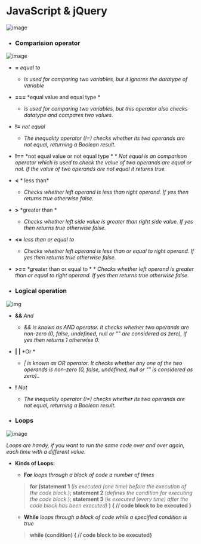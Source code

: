 # JavaScript & jQuery

![image](https://cdn.neow.in/news/images/uploaded/2018/12/1544525547_javascript_jquery_story.jpg)

* ### Comparision operator
![image](https://www.javascripttutorial.net/wp-content/uploads/2016/11/JavaScript-Comparison-Operators.png)

   * **=** *equal to*
      * *is used for comparing two variables, but it ignores the datatype of variable*

   * **===**	*equal value and equal type *    
      * *is used for comparing two variables, but this operator also checks datatype and compares two values.*

   * **!=**	*not equal*
      * *The inequality operator (!=) checks whether its two operands are not equal, returning a Boolean result.*
   *   **!==**	*not equal value or not equal type *
      * *Not equal is an comparison operator which is used to check the value of two operands are equal or not.*
     *If the value of two operands are not equal it returns true.*

   *  **<** *	less than*
      * *Checks whether left operand is less than right operand. If yes then returns true otherwise false.*

   * **>**	*greater than *    
      * *Checks whether left side value is greater than right side value. If yes then returns true otherwise false.*

   * **<=**	*less than or equal to*
      * *Checks whether left operand is less than or equal to right operand. If yes then returns true otherwise false.*

   *   **>==**	*greater than or equal to *
      * *Checks whether left operand is greater than or equal to right operand. If yes then returns true otherwise false.* 



 * ### Logical operation
 ![img](https://i.ytimg.com/vi/JVL6xEzOCrE/maxresdefault.jpg)

   * **&&** *And*
      * *&& is known as AND operator. It checks whether two operands are non-zero (0, false, undefined, null or "" are considered as zero), if yes then returns 1 otherwise 0.*

   * **|** **|**	*Or *    
      * *| is known as OR operator. It checks whether any one of the two operands is non-zero (0, false, undefined, null or "" is considered as zero)..*

   * **!**	*Not*
      * *The inequality operator (!=) checks whether its two operands are not equal, returning a Boolean result.*
  


 * ### Loops

![image](https://www.r-craft.org/wp-content/uploads/2018/09/how-to-avoid-for-loop-in-r.png)

 *Loops are handy, if you want to run the same code over and over again, each time with a different value.*

   * **Kinds of Loops:**
     * **For**
     *loops through a block of code a number of times*
     > **for (statement 1** (*is executed (one time) before the execution of the code block.*); **statement 2** (*defines the condition for executing the code block.*); **statement 3** (*is executed (every time) after the code block has been executed)* **) {
     // code block to be executed
     }**

        
     * **While**
     *loops through a block of code while a specified condition is true*
     >**while (condition) {
  // code block to be executed}**